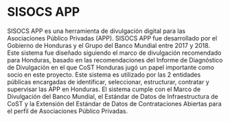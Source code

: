 # SISOCS APP #

SISOCS APP es una herramienta de divulgación digital para las Asociaciones Público Privadas (APP). SISOCS APP fue desarrollado por el Gobierno de Honduras y el Grupo del Banco Mundial entre 2017 y 2018. Este sistema fue diseñado siguiendo el marco de divulgación recomendado para Honduras, basado en las recomendaciones del Informe de Diagnóstico de Divulgación en el que CoST Honduras jugó un papel importante como socio en este proyecto. Este sistema es utilizado por las 2 entidades públicas encargadas de identificar, seleccionar, estructurar, contratar y supervisar las APP en Honduras. El sistema cumple con el Marco de Divulgación del Banco Mundial, el Estándar de Datos de Infraestructura de CoST y la Extensión del Estándar de Datos de Contrataciones Abiertas para el perfil de Asociaciones Público Privadas.
